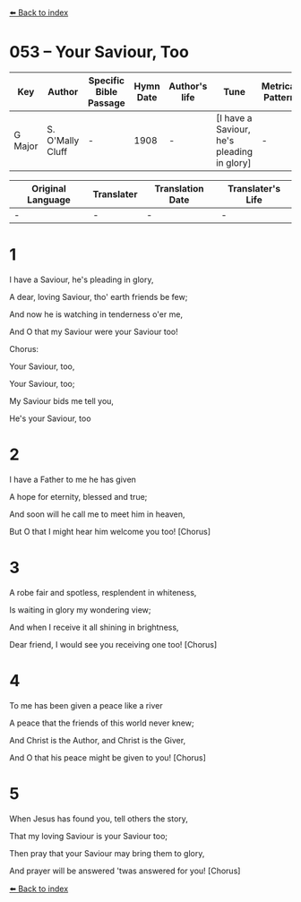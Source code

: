 [⬅️ Back to index](../README.md)

# 053 – Your Saviour, Too

Key | Author   | Specific Bible Passage     |Hymn Date |Author's life |Tune |Metrical Pattern   |Composer/Source
-- | --------- | ---------------------------|----------|--------------|-----|-------------------|-------------  
G Major |S. O'Mally Cluff |- |1908 |- |[I have a Saviour, he's pleading in glory] |- |F. E. Belden

Original Language | Translater | Translation Date   | Translater's Life  
----------------- | --------- | --------------------|-------------     
\- |- |- |-




# 1

I have a Saviour, he's pleading in glory,

A dear, loving Saviour, tho' earth friends be few;

And now he is watching in tenderness o'er me,

And O that my Saviour were your Saviour too!



Chorus:

Your Saviour, too,

Your Saviour, too;

My Saviour bids me tell you,

He's your Saviour, too



# 2

I have a Father to me he has given

A hope for eternity, blessed and true;

And soon will he call me to meet him in heaven,

But O that I might hear him welcome you too!  [Chorus]



# 3

A robe fair and spotless, resplendent in whiteness,

Is waiting in glory my wondering view;

And when I receive it all shining in brightness,

Dear friend, I would see you receiving one too!  [Chorus]



# 4

To me has been given a peace like a river

A peace that the friends of this world never knew;

And Christ is the Author, and Christ is the Giver,

And O that his peace might be given to you!  [Chorus]



# 5

When Jesus has found you, tell others the story,

That my loving Saviour is your Saviour too;

Then pray that your Saviour may bring them to glory,

And prayer will be answered 'twas answered for you!  [Chorus]

[⬅️ Back to index](../README.md)
